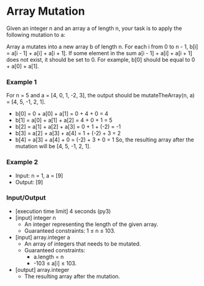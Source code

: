 # Array Mutation
Given an integer n and an array a of length n, your task is to apply the following mutation to a:

Array a mutates into a new array b of length n.
For each i from 0 to n - 1, b[i] = a[i - 1] + a[i] + a[i + 1].
If some element in the sum a[i - 1] + a[i] + a[i + 1] does not exist, it should be set to 0. For example, b[0] should be equal to 0 + a[0] + a[1].

### Example 1
For n = 5 and a = [4, 0, 1, -2, 3], the output should be mutateTheArray(n, a) = [4, 5, -1, 2, 1].

* b[0] = 0 + a[0] + a[1] = 0 + 4 + 0 = 4
* b[1] = a[0] + a[1] + a[2] = 4 + 0 + 1 = 5
* b[2] = a[1] + a[2] + a[3] = 0 + 1 + (-2) = -1
* b[3] = a[2] + a[3] + a[4] = 1 + (-2) + 3 = 2
* b[4] = a[3] + a[4] + 0 = (-2) + 3 + 0 = 1
So, the resulting array after the mutation will be [4, 5, -1, 2, 1].

### Example 2
* Input: n = 1, a = [9]
* Output: [9]

### Input/Output
* [execution time limit] 4 seconds (py3)
* [input] integer n
    * An integer representing the length of the given array.
    * Guaranteed constraints: 1 ≤ n ≤ 103.
* [input] array.integer a
    * An array of integers that needs to be mutated.
    * Guaranteed constraints:
        * a.length = n
        * -103 ≤ a[i] ≤ 103.
* [output] array.integer
    * The resulting array after the mutation.

